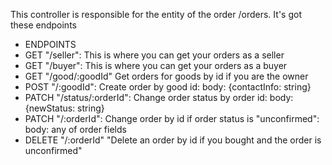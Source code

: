 This controller is responsible for the entity of the order /orders.
It's got these endpoints

- ENDPOINTS
- GET "/seller": This is where you can get your orders as a seller
- GET "/buyer": This is where you can get your orders as a buyer
- GET "/good/:goodId" Get orders for goods by id if you are the owner
- POST "/:goodId": Create order by good id: body: {contactInfo: string}
- PATCH "/status/:orderId": Change order status by order id: body: {newStatus: string}
- PATCH "/:orderId": Change order by id if order status is "unconfirmed": body: any of order fields
- DELETE "/:orderId" "Delete an order by id if you bought and the order is unconfirmed"
